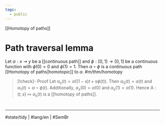 ```yaml
---
tags:
  - public
---
```

[[Homotopy of paths]]
# Path traversal lemma

Let $\alpha : x \rightsquigarrow y$ be a [[continuous path]] and $\phi : [0,1] \to [0,1]$ be a continuous function with $\phi(0)=0$ and $\phi(1)=1$.
Then $\alpha \circ  \phi$ is a continuous path [[Homotopy of paths|homotopic]] to $\alpha$. #m/thm/homotopy 

> [!check]- Proof
> Let $\alpha_{s}(t) = \alpha((1-s)t + s\phi(t))$.
> Then $\alpha_{0}(t) = \alpha(t)$ and $\alpha_{1}(t) = \alpha \circ \phi(t)$.
> Additionally, $\alpha_{s}(0) = \alpha(0)$ and $\alpha_{s}(1) = \alpha(1)$.
> Hence $\mathrm{A} : (t,s) \mapsto \alpha_{s}(t)$ is a [[homotopy of paths]].
> <span class="QED"/>

#
---
#state/tidy | #lang/en | #SemBr
